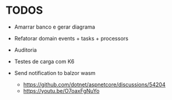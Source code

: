 # TODOS

- Amarrar banco e gerar diagrama
- Refatorar domain events + tasks + processors
- Auditoria
- Testes de carga com K6






- Send notification to balzor wasm
    - https://github.com/dotnet/aspnetcore/discussions/54204
    - https://youtu.be/O7oaxFgNuYo
